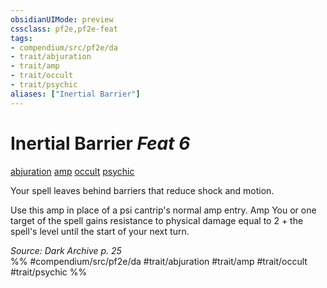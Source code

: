 ```yaml
---
obsidianUIMode: preview
cssclass: pf2e,pf2e-feat
tags:
- compendium/src/pf2e/da
- trait/abjuration
- trait/amp
- trait/occult
- trait/psychic
aliases: ["Inertial Barrier"]
---
```

# Inertial Barrier  *Feat 6*  
[abjuration](rules/traits/abjuration.md)  [amp](rules/traits/amp-da.md)  [occult](rules/traits/occult.md)  [psychic](rules/traits/psychic-da.md)  


Your spell leaves behind barriers that reduce shock and motion.

Use this amp in place of a psi cantrip's normal amp entry. Amp You or one target of the spell gains resistance to physical damage equal to 2 + the spell's level until the start of your next turn.

*Source: Dark Archive p. 25*  
%% #compendium/src/pf2e/da #trait/abjuration #trait/amp #trait/occult #trait/psychic %%